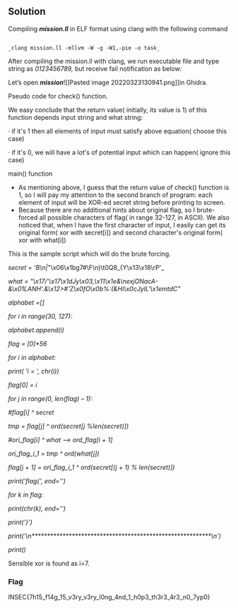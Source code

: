             


## Solution

Compiling **_mission.ll_** in ELF format using clang with the following command

```

_clang mission.ll -mllvm -W -g -W1,-pie -o task_

```

After compiling the mission.ll with clang, we run executable file and type string as _0123456789,_ but receive fail notification as below:

Let’s open **_mission_**![[Pasted image 20220323130941.png]]in Ghidra.

Pseudo code for check() function.

We easy conclude that the return value( initially, its value is 1) of this function depends input string and what string:

· if it's 1 then all elements of input must satisfy above equation( choose this case)

· if it's 0, we will have a lot's of potential input which can happen( ignore this case)

main() function

-   As mentioning above, I guess that the return value of check() function is 1, so I will pay my attention to the second branch of program: each element of input will be XOR-ed secret string before printing to screen.
-   Because there are no additional hints about original flag, so I brute-forced all possible characters of flag( in range 32-127, in ASCII). We also noticed that, when I have the first character of input, I easily can get its original form( xor with secret[i]) and second character's original form( xor with what[i])

This is the sample script which will do the brute forcing.

_secret = 'B\n|_"\x06\x1bg7#\\F\n)\t0Q8_{Y\x13\x18\rP'_

_what = "\x17/'\x17\x1dJy\x03,\x11\x1e&\nexjONacA-&\x01LANH'.&\x12>#'Z\x0fO\x0b%:(&HI\x0cJylL'\x1emtdC"_

_alphabet =[]_

_for i in range(30, 127):_

 _alphabet.append(i)_

_flag = [0]*56_

_for i in alphabet:_

 _print( 'i = ', chr(i))_

 _flag[0] = i_

 _for j in range(0, len(flag) – 1):_

 _#flag[i] ^ secret_

 _tmp = flag[j] ^ ord(secret[j %len(secret)])_ 

 _#ori_flag[i] ^ what --> ord_flag[i + 1]_

 _ori_flag_i_1 = tmp ^ ord(what[j])_ 

 _flag[j + 1] = ori_flag_i_1 ^ ord(secret[(j + 1) % len(secret)])_

 _print('flag{', end='')_

 _for k in flag:_

 _print(chr(k), end='')_

 _print('}')_

 _print('\n**********************************************************\n')_

_print()_

Sensible xor is found as i=7.

### Flag

INSEC{7h15_f14g_15_v3ry_v3ry_l0ng_4nd_1_h0p3_th3r3_4r3_n0_7yp0}